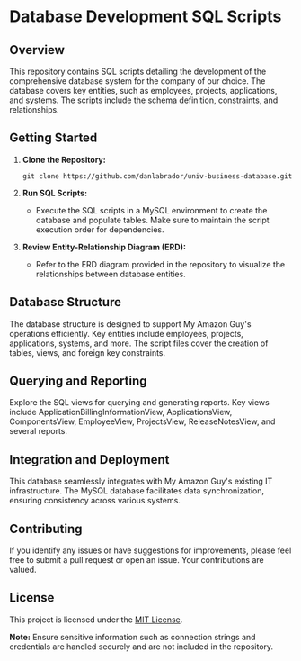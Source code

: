 # Database Development SQL Scripts

## Overview

This repository contains SQL scripts detailing the development of the comprehensive database system for the company of our choice. The database covers key entities, such as employees, projects, applications, and systems. The scripts include the schema definition, constraints, and relationships.

## Getting Started

1. **Clone the Repository:**
   ```
   git clone https://github.com/danlabrador/univ-business-database.git
   ```

2. **Run SQL Scripts:**
   - Execute the SQL scripts in a MySQL environment to create the database and populate tables. Make sure to maintain the script execution order for dependencies.

3. **Review Entity-Relationship Diagram (ERD):**
   - Refer to the ERD diagram provided in the repository to visualize the relationships between database entities.

## Database Structure

The database structure is designed to support My Amazon Guy's operations efficiently. Key entities include employees, projects, applications, systems, and more. The script files cover the creation of tables, views, and foreign key constraints.

## Querying and Reporting

Explore the SQL views for querying and generating reports. Key views include ApplicationBillingInformationView, ApplicationsView, ComponentsView, EmployeeView, ProjectsView, ReleaseNotesView, and several reports.

## Integration and Deployment

This database seamlessly integrates with My Amazon Guy's existing IT infrastructure. The MySQL database facilitates data synchronization, ensuring consistency across various systems.

## Contributing

If you identify any issues or have suggestions for improvements, please feel free to submit a pull request or open an issue. Your contributions are valued.

## License

This project is licensed under the [MIT License](LICENSE).

**Note:** Ensure sensitive information such as connection strings and credentials are handled securely and are not included in the repository.